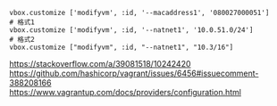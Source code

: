 ```
vbox.customize ['modifyvm', :id, '--macaddress1', '080027000051']
# 格式1
vbox.customize ['modifyvm', :id, '--natnet1', '10.0.51.0/24']
# 格式2
vbox.customize ["modifyvm", :id, "--natnet1", "10.3/16"]
```

https://stackoverflow.com/a/39081518/10242420  
https://github.com/hashicorp/vagrant/issues/6456#issuecomment-388208166  
https://www.vagrantup.com/docs/providers/configuration.html  